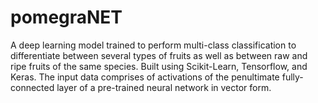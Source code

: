 # pomegraNET
A deep learning model trained to perform multi-class classification to differentiate between several types of fruits as well as between raw and ripe fruits of the same species.
Built using Scikit-Learn, Tensorflow, and Keras. The input data comprises of activations of the penultimate fully-connected layer of a pre-trained neural network in vector form.
